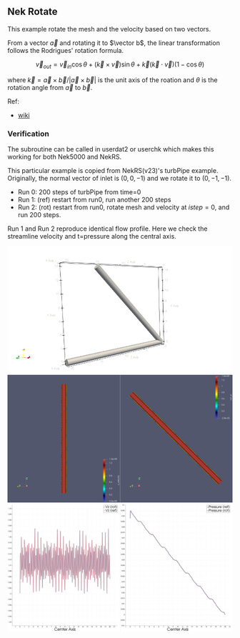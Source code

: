 ## Nek Rotate

This example rotate the mesh and the velocity based on two vectors.

From a vector $\vec a$ and rotating it to $\vector b$, the linear transformation
follows the Rodrigues' rotation formula.

$$ \vec v_{out} = \vec v_{in} \cos\theta + (\vec k \times \vec v)\sin\theta + 
\vec k(\vec k\cdot \vec v)(1-\cos\theta) $$

where $\vec k = \vec a \times \vec b / | \vec a \times \vec b |$ is the unit axis
of the roation and $\theta$ is the rotation angle from $\vec a$ to $\vec b$.

Ref: 
- [wiki](https://en.wikipedia.org/wiki/Rodrigues%27_rotation_formula)


### Verification

The subroutine can be called in userdat2 or userchk which makes this working for
both Nek5000 and NekRS. 

This particular example is copied from NekRS(v23)'s turbPipe example. 
Originally, the normal vector of inlet is $(0,0,-1)$ and we rotate it to $(0,-1,-1)$.

- Run 0: 200 steps of turbPipe from time=0
- Run 1: (ref) restart from run0, run another 200 steps
- Run 2: (rot) restart from run0, rotate mesh and velocity at $istep=0$, and run 200 steps.

Run 1 and Run 2 reproduce identical flow profile. Here we check the streamline
velocity and t=pressure along the central axis.

![](vol.png)
![](plot_slice.png)
![](plot_axis.png)
